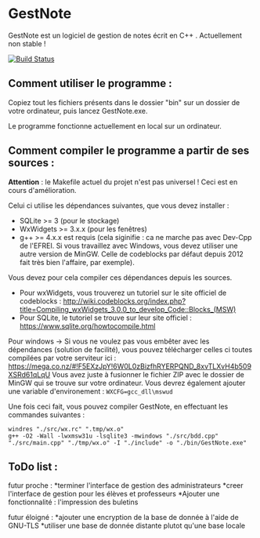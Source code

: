 # GestNote
GestNote est un logiciel de gestion de notes écrit en C++ . Actuellement non stable !

[![Build Status](https://travis-ci.org/zestedesavoir/zds-site.svg?branch=dev)]()

## Comment utiliser le programme : 

Copiez tout les fichiers présents dans le dossier "bin" sur un dossier de votre ordinateur, puis lancez GestNote.exe.

Le programme fonctionne actuellement en local sur un ordinateur.

## Comment compiler le programme a partir de ses sources : 


**Attention** : le Makefile actuel du projet n'est pas universel ! Ceci est en cours d'amélioration.


Celui ci utilise les dépendances suivantes, que vous devez installer : 
- SQLite >= 3 (pour le stockage)
- WxWidgets >= 3.x.x (pour les fenêtres)
- g++ >= 4.x.x  est requis (cela siginifie : ca ne marche pas avec Dev-Cpp de l'EFREI. Si vous travaillez avec Windows, vous devez utiliser une autre version de MinGW. Celle de codeblocks par défaut depuis 2012 fait très bien l'affaire, par exemple).

Vous devez pour cela compiler ces dépendances depuis les sources. 
- Pour wxWidgets, vous trouverez un tutoriel sur le site officiel de codeblocks : http://wiki.codeblocks.org/index.php?title=Compiling_wxWidgets_3.0.0_to_develop_Code::Blocks_(MSW) 
- Pour SQLite, le tutoriel se trouve sur leur site officiel : https://www.sqlite.org/howtocompile.html

Pour windows -> Si vous ne voulez pas vous embêter avec les dépendances (solution de facilité), vous pouvez télécharger celles ci toutes compilées par votre serviteur ici : https://mega.co.nz/#!F5EXzJpY!6W0L0zBizfhRYERPQND_8xvTLXvH4b509XSRd61qLqU
Vous avez juste à fusionner le fichier ZIP avec le dossier de MinGW qui se trouve sur votre ordinateur. Vous devrez également ajouter une variable d'environement : `WXCFG=gcc_dll\mswud`


Une fois ceci fait, vous pouvez compiler GestNote, en effectuant les commandes suivantes : 
```console
windres "./src/wx.rc" ".tmp/wx.o"
g++ -O2 -Wall -lwxmsw31u -lsqlite3 -mwindows "./src/bdd.cpp" "./src/main.cpp" "./tmp/wx.o" -I "./include" -o "./bin/GestNote.exe"
```

## ToDo list : 
futur proche : 
 *terminer l'interface de gestion des administrateurs
 *creer l'interface de gestion pour les élèves et professeurs
 *Ajouter une fonctionnalité : l'impression des buletins
 
futur éloigné : 
 *ajouter une encryption de la base de donnée à l'aide de GNU-TLS
 *utiliser une base de donnée distante plutot qu'une base locale
 

